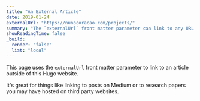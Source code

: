 ```yaml
---
title: "An External Article"
date: 2019-01-24
externalUrl: "https://nunocoracao.com/projects/"
summary: "The `externalUrl` front matter parameter can link to any URL."
showReadingTime: false
_build:
  render: "false"
  list: "local"
---
```


This page uses the `externalUrl` front matter parameter to link to an article outside of this Hugo website.

It's great for things like linking to posts on Medium or to research papers you may have hosted on third party websites.
